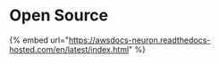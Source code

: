 # Open Source



{% embed url="https://awsdocs-neuron.readthedocs-hosted.com/en/latest/index.html" %}
